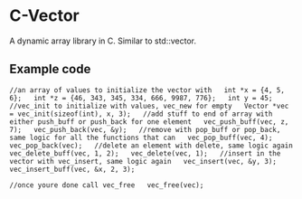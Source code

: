# C-Vector

A dynamic array library in C. Similar to std::vector.

## Example code

`//an array of values to initialize the vector with  
int *x = {4, 5, 6};  
int *z = {46, 343, 345, 334, 666, 9987, 776};  
int y = 45;  
//vec_init to initialize with values, vec_new for empty  
Vector *vec = vec_init(sizeof(int), x, 3);  
//add stuff to end of array with either push_buff or push_back for one element  
vec_push_buff(vec, z, 7);  
vec_push_back(vec, &y);  
//remove with pop_buff or pop_back, same logic for all the functions that can  
vec_pop_buff(vec, 4);  
vec_pop_back(vec);  
//delete an element with delete, same logic again  
vec_delete_buff(vec, 1, 2);  
vec_delete(vec, 1);  
//insert in the vector with vec_insert, same logic again  
vec_insert(vec, &y, 3);  
vec_insert_buff(vec, &x, 2, 3);`  
  
`//once youre done call vec_free  
vec_free(vec);`  
